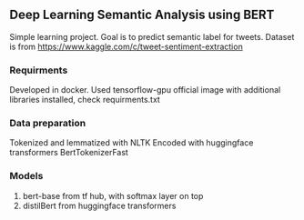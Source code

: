 ## Deep Learning Semantic Analysis using BERT

Simple learning project. 
Goal is to predict semantic label for tweets. Dataset is from https://www.kaggle.com/c/tweet-sentiment-extraction

### Requirments
Developed in docker. Used tensorflow-gpu official image with additional libraries installed, check requirments.txt

### Data preparation
Tokenized and lemmatized with NLTK
Encoded with huggingface transformers BertTokenizerFast

### Models
1. bert-base from tf hub, with softmax layer on top
2. distilBert from huggingface transformers